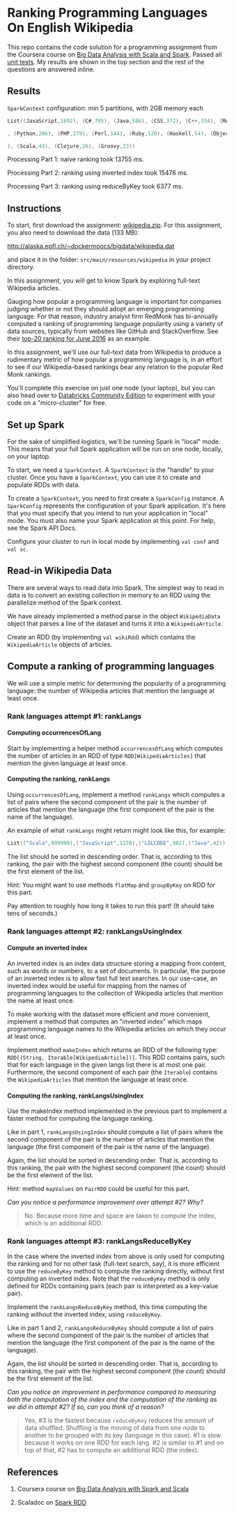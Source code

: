 # Ranking Programming Languages On English Wikipedia

This repo contains the code solution for a programming assignment from the Coursera course on [Big Data Analysis with Scala and Spark](https://www.coursera.org/learn/scala-spark-big-data/home/info). Passed all [unit tests](src/test/scala/wikipedia/WikipediaSuite.scala). My results are shown in the top section and the rest of the questions are answered inline.

## Results

`SparkContext` configuration: min 5 partitions, with 2GB memory each

```scala
List((JavaScript,1692), (C#,705), (Java,586), (CSS,372), (C++,334), (MATLAB,295)

, (Python,286), (PHP,279), (Perl,144), (Ruby,120), (Haskell,54), (Objective-C,47

), (Scala,43), (Clojure,26), (Groovy,23))

```

Processing Part 1: naive ranking took 13755 ms.

Processing Part 2: ranking using inverted index took 15476 ms.

Processing Part 3: ranking using reduceByKey took 6377 ms.

## Instructions

To start, first download the assignment: [wikipedia.zip](http://alaska.epfl.ch/~dockermoocs/bigdata/wikipedia.zip). For this assignment, you also need to download the data (133 MB):

http://alaska.epfl.ch/~dockermoocs/bigdata/wikipedia.dat

and place it in the folder: `src/main/resources/wikipedia` in your project directory.

In this assignment, you will get to know Spark by exploring full-text Wikipedia articles.

Gauging how popular a programming language is important for companies judging whether or not they should adopt an emerging programming language. For that reason, industry analyst firm RedMonk has bi-annually computed a ranking of programming language popularity using a variety of data sources, typically from websites like GitHub and StackOverflow. See their [top-20 ranking for June 2016](http://redmonk.com/sogrady/2016/07/20/language-rankings-6-16/) as an example.

In this assignment, we'll use our full-text data from Wikipedia to produce a rudimentary metric of how popular a programming language is, in an effort to see if our Wikipedia-based rankings bear any relation to the popular Red Monk rankings.

You'll complete this exercise on just one node (your laptop), but you can also head over to [Databricks Community Edition](https://community.cloud.databricks.com/) to experiment with your code on a "micro-cluster" for free.

## Set up Spark

For the sake of simplified logistics, we'll be running Spark in "local" mode. This means that your full Spark application will be run on one node, locally, on your laptop.

To start, we need a `SparkContext`. A `SparkContext` is the "handle" to your cluster. Once you have a `SparkContext`, you can use it to create and populate RDDs with data.

To create a `SparkContext`, you need to first create a `SparkConfig` instance. A `SparkConfig` represents the configuration of your Spark application. It's here that you must specify that you intend to run your application in "local" mode. You must also name your Spark application at this point. For help, see the Spark API Docs.

Configure your cluster to run in local mode by implementing `val conf` and `val sc`.

## Read-in Wikipedia Data

There are several ways to read data into Spark. The simplest way to read in data is to convert an existing collection in memory to an RDD using the parallelize method of the Spark context.

We have already implemented a method parse in the object `WikipediaData` object that parses a line of the dataset and turns it into a `WikipediaArticle`.

Create an RDD (by implementing `val wikiRdd`) which contains the `WikipediaArticle` objects of articles.

## Compute a ranking of programming languages

We will use a simple metric for determining the popularity of a programming language: the number of Wikipedia articles that mention the language at least once.

### Rank languages attempt #1: rankLangs

#### Computing occurrencesOfLang

Start by implementing a helper method `occurrencesOfLang` which computes the number of articles in an RDD of type `RDD[WikipediaArticles]` that mention the given language at least once.

#### Computing the ranking, rankLangs

Using `occurrencesOfLang`, implement a method `rankLangs` which computes a list of pairs where the second component of the pair is the number of articles that mention the language (the first component of the pair is the name of the language).

An example of what `rankLangs` might return might look like this, for example:

```scala
List(("Scala",999999),("JavaScript",1278),("LOLCODE",982),("Java",42))
```

The list should be sorted in descending order. That is, according to this ranking, the pair with the highest second component (the count) should be the first element of the list.

Hint: You might want to use methods `flatMap` and `groupByKey` on RDD for this part.

Pay attention to roughly how long it takes to run this part! (It should take tens of seconds.)

### Rank languages attempt #2: rankLangsUsingIndex

#### Compute an inverted index

An inverted index is an index data structure storing a mapping from content, such as words or numbers, to a set of documents. In particular, the purpose of an inverted index is to allow fast full text searches. In our use-case, an inverted index would be useful for mapping from the names of programming languages to the collection of Wikipedia articles that mention the name at least once.

To make working with the dataset more efficient and more convenient, implement a method that computes an "inverted index" which maps programming language names to the Wikipedia articles on which they occur at least once.

Implement method `makeIndex` which returns an RDD of the following type: `RDD[(String, Iterable[WikipediaArticle])]`. This RDD contains pairs, such that for each language in the given langs list there is at most one pair. Furthermore, the second component of each pair (the `Iterable`) contains the `WikipediaArticles` that mention the language at least once.

#### Computing the ranking, rankLangsUsingIndex

Use the makeIndex method implemented in the previous part to implement a faster method for computing the language ranking.

Like in part 1, `rankLangsUsingIndex` should compute a list of pairs where the second component of the pair is the number of articles that mention the language (the first component of the pair is the name of the language).

Again, the list should be sorted in descending order. That is, according to this ranking, the pair with the highest second component (the count) should be the first element of the list.

Hint: method `mapValues` on `PairRDD` could be useful for this part.

*Can you notice a performance improvement over attempt #2? Why?*

> No. Because more time and space are taken to compute the index, which is an additional RDD.

### Rank languages attempt #3: rankLangsReduceByKey

In the case where the inverted index from above is only used for computing the ranking and for no other task (full-text search, say), it is more efficient to use the `reduceByKey` method to compute the ranking directly, without first computing an inverted index. Note that the `reduceByKey` method is only defined for RDDs containing pairs (each pair is interpreted as a key-value pair).

Implement the `rankLangsReduceByKey` method, this time computing the ranking without the inverted index, using `reduceByKey`.

Like in part 1 and 2, `rankLangsReduceByKey` should compute a list of pairs where the second component of the pair is the number of articles that mention the language (the first component of the pair is the name of the language).

Again, the list should be sorted in descending order. That is, according to this ranking, the pair with the highest second component (the count) should be the first element of the list.

*Can you notice an improvement in performance compared to measuring both the computation of the index and the computation of the ranking as we did in attempt #2? If so, can you think of a reason?*

> Yes, #3 is the fastest because `reduceByKey` reduces the amount of data shuffled. Shuffling is the moving of data from one node to another to be grouped with its key (language in this case). #1 is slow because it works on one RDD for each lang. #2 is similar to #1 and on top of that, #2 has to compute an additional RDD (the index).

## References

1. Coursera course on [Big Data Analysis with Spark and Scala](https://www.coursera.org/learn/scala-spark-big-data/home/info)

2. Scaladoc on [Spark RDD](https://spark.apache.org/docs/latest/api/scala/index.html#org.apache.spark.rdd.RDD)

